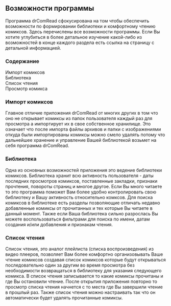 ## Возможности программы
  
Программа drComRead сфокусирована на том чтобы обеспечить возможности по формировании библиотеки и комфортному чтению комиксов. Здесь перечислены все возможности программы. Если Вы хотите углубиться в более детальное изучение какой-либо из возможностей в конце каждого раздела есть ссылка на страницу с детальной информацией.

### Содержание

Импорт комиксов  
Библиотека  
Cписок чтения  
Просмотр комикса  

### Импорт комиксов

Главное отличие приложения drComRead от многих других в том что оно не открывает комиксы из папок пользователя каждый раз для просмотра а импортирует их в свое собственное хранилище. Это означает что после импорта файлы архивов и папки с изображениями откуда были импортированы комиксы можно смело удалять потому что дальнейшее хранение и управление Вашей библиотекой возьмет на себя программа drComRead.

### Библиотека

Одна из основных возможностей приложения это ведение библиотеки комиксов. Библиотека хранит всю активность пользователя - даты последних просмотров комиксов, поставленные закладки, признаки прочтения, повороты страниц и многое другое. Если Вы много читаете то это программа поможет Вам более удобно контролировать свою библиотеку и Вашу активность относительно комксов. Для поиска комиксов в библиотеке есть разделы позволяющие отличать недавно добавленные комиксы от прочитанных и тех которые Вы читаете в данный момент. Также если Ваша библиотека сильно разрослась Вы можете воспользоваться фильтрами для поиска по имени, датам создания и/или добавления и признакам чтения.

### Список чтения

Список чтения, это аналог плейлиста (списка воспроизведения) из видео плееров, позволяет Вам более комфортно организовывать Ваше чтение комиксов создавая список комиксов которые будут открываться последовательно один за другим во время просмотра без необходимости возвращаться в библиотеку для указания следующего комикса. В список чтения записывается то какие комиксы прочитаны и где Вы остановили чтение. После открытия приложения повторно то просмотр списка чтения начнется с то места где Вы завершили чтение в прошлый раз. Также список чтения можно настраивать так что он автоматически будет удалять прочитанные комиксы.


